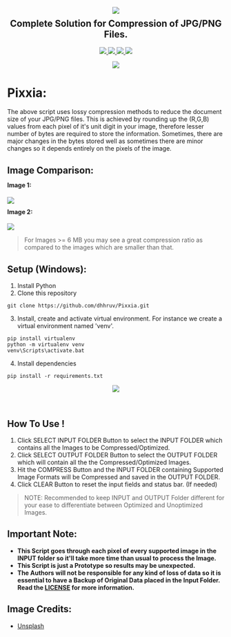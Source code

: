 <p align="center">
  <img src="https://user-images.githubusercontent.com/72680045/110060576-21bf2300-7d8c-11eb-81df-dafd64ee7b06.png">
  <h2 align="center" style="margin-top: -4px !important;">Complete Solution for Compression of JPG/PNG Files.</h2>
  <p align="center">
    <a href="https://github.com/dhhruv/Pixxia/blob/master/LICENSE">
      <img src="https://img.shields.io/github/license/dhhruv/Pixxia?color=informational">
    </a>
    <a href="https://www.python.org/">
    	<img src="https://img.shields.io/badge/python-v3.8-informational">
    </a>
    <a href="https://github.com/dhhruv/Pixxia">
    	<img src="https://img.shields.io/github/v/release/dhhruv/Pixxia">
    </a>
    <img src="https://img.shields.io/github/downloads/dhhruv/Pixxia/total?color=important">
  </p>
  <p align="center">
    <a href="https://github.com/dhhruv/Pixxia">
      <img src="http://ForTheBadge.com/images/badges/made-with-python.svg">
    </a>
  </p>
</p>

# Pixxia:

The above script uses lossy compression methods to reduce the document size of your JPG/PNG files. This is achieved by rounding up the (R,G,B) values from each pixel of it's unit digit in your image, therefore lesser number of bytes are required to store the information. Sometimes, there are major changes in the bytes stored well as sometimes there are minor changes so it depends entirely on the pixels of the image.

## Image Comparison:

<p align="center">
	<h4 align="left" style="margin-top: -4px !important;">Image 1:</h4>
	<img src="https://user-images.githubusercontent.com/72680045/110210445-c5f1b880-7eb7-11eb-9a11-b1943089cc07.png">
</p>

<p align="center">
	<h4 align="left" style="margin-top: -4px !important;">Image 2:</h4>
	<img src="https://user-images.githubusercontent.com/72680045/110210444-c427f500-7eb7-11eb-8dd7-72f73c58f5fe.png">
</p>

> For Images >= 6 MB you may see a great compression ratio as compared to the images which are smaller than that.

## Setup (Windows):

1. Install Python
2. Clone this repository
```
git clone https://github.com/dhhruv/Pixxia.git
```

3. Install, create and activate virtual environment.
For instance we create a virtual environment named 'venv'.
```
pip install virtualenv
python -m virtualenv venv
venv\Scripts\activate.bat
```

4. Install dependencies
```
pip install -r requirements.txt
```

<p align="center">
	<img src="https://user-images.githubusercontent.com/72680045/110210540-1d902400-7eb8-11eb-85e7-917f006069ec.PNG">
</p>
<br>


## How To Use !
1. Click SELECT INPUT FOLDER Button to select the INPUT FOLDER which contains all the Images to be Compressed/Optimized.
2. Click SELECT OUTPUT FOLDER Button to select the OUTPUT FOLDER which will contain all the the Compressed/Optimized Images.
3. Hit the COMPRESS Button and the INPUT FOLDER containing Supported Image Formats will be Compressed and saved in the OUTPUT FOLDER.
4. Click CLEAR Button to reset the input fields and status bar. (If needed)

> NOTE: Recommended to keep INPUT and OUTPUT Folder different for your ease to differentiate between Optimized and Unoptimized Images.

## Important Note:

-	**This Script goes through each pixel of every supported image in the INPUT folder so it'll take more time than usual to process the Image.**
-	**This Script is just a Prototype so results may be unexpected.**
-	**The Authors will not be responsible for any kind of loss of data so it is essential to have a Backup of Original Data placed in the Input Folder. Read the [LICENSE](https://github.com/dhhruv/Pixxia/blob/master/LICENSE) for more information.**

## Image Credits:
- [Unsplash](https://unsplash.com/)